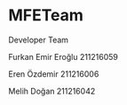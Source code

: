 # MFETeam

Developer Team

Furkan Emir Eroğlu     211216059

Eren Özdemir           211216006

Melih Doğan             211216042

